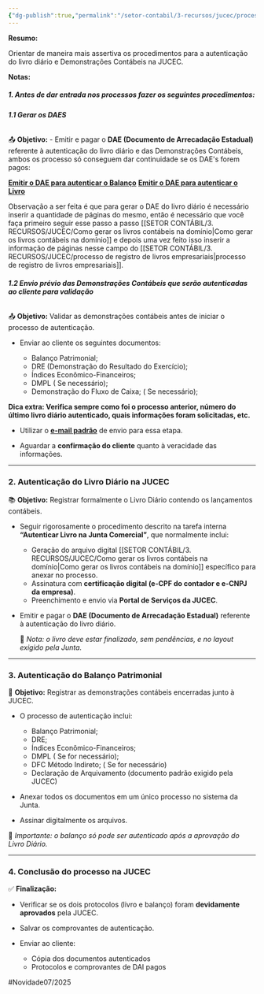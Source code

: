 ```yaml
---
{"dg-publish":true,"permalink":"/setor-contabil/3-recursos/jucec/processos-jucec-livro-diario-e-balanco/","dgPassFrontmatter":true,"created":"2025-07-17T13:07:48.178-03:00","updated":"2025-07-17T13:43:05.257-03:00"}
---
```


**Resumo:** 

Orientar de maneira mais assertiva os procedimentos para a autenticação do livro diário e Demonstrações Contábeis na JUCEC.

**Notas:**
##### **1. Antes de dar entrada nos processos fazer os seguintes procedimentos:**

###### **1.1 Gerar os DAES**

📤 **Objetivo:** - Emitir e pagar o **DAE (Documento de Arrecadação Estadual)** referente à autenticação do livro diário e das Demonstrações Contábeis, ambos os processo só conseguem dar continuidade se os DAE's forem pagos:

[**Emitir o DAE para autenticar o Balanço**](https://portalservicos.jucec.ce.gov.br/fcnremp/pages/remp/remp.seam?cid=2506)
[**Emitir o DAE para autenticar o Livro**](https://portalservicos.jucec.ce.gov.br/guiapagamento/pages/autenticacaoLivro/autenticacaoLivroPasso1.seam?conversationId=3494) 

Observação a ser feita é que para gerar o DAE do livro diário é necessário inserir a quantidade de páginas do mesmo, então é necessário que você faça primeiro seguir esse passo a passo [[SETOR CONTÁBIL/3. RECURSOS/JUCEC/Como gerar os livros contábeis na domínio\|Como gerar os livros contábeis na domínio]] e depois uma vez feito isso inserir a informação de páginas nesse campo do [[SETOR CONTÁBIL/3. RECURSOS/JUCEC/processo de registro de livros empresariais\|processo de registro de livros empresariais]].

###### **1.2 Envio prévio das Demonstrações Contábeis que serão autenticadas ao cliente para validação**

📤 **Objetivo:** Validar as demonstrações contábeis antes de iniciar o processo de autenticação.

- Enviar ao cliente os seguintes documentos:
    
    - Balanço Patrimonial;
    - DRE (Demonstração do Resultado do Exercício);
    - Índices Econômico-Financeiros;
    - DMPL ( Se necessário);
    - Demonstração do Fluxo de Caixa; ( Se necessário);

**Dica extra: Verifica sempre como foi o processo anterior, número do último livro diário autenticado, quais informações foram solicitadas, etc.**

- Utilizar o [**e-mail padrão**](https://mail.google.com/mail/u/1/?ogbl#search/autori/QgrcJHsNnjvqsKMwjFPkKVwCrnhwwLwPncb) de envio para essa etapa.

- Aguardar a **confirmação do cliente** quanto à veracidade das informações.

---

### **2. Autenticação do Livro Diário na JUCEC**

📚 **Objetivo:** Registrar formalmente o Livro Diário contendo os lançamentos contábeis.

- Seguir rigorosamente o procedimento descrito na tarefa interna **“Autenticar Livro na Junta Comercial”**, que normalmente inclui:
    
    - Geração do arquivo digital [[SETOR CONTÁBIL/3. RECURSOS/JUCEC/Como gerar os livros contábeis na domínio\|Como gerar os livros contábeis na domínio]] específico para anexar no processo.
    - Assinatura com **certificação digital (e-CPF do contador e e-CNPJ da empresa)**.
    - Preenchimento e envio via **Portal de Serviços da JUCEC**.

- Emitir e pagar o **DAE (Documento de Arrecadação Estadual)** referente à autenticação do livro diário.
    
    📌 _Nota: o livro deve estar finalizado, sem pendências, e no layout exigido pela Junta._

---

### **3. Autenticação do Balanço Patrimonial**

📄 **Objetivo:** Registrar as demonstrações contábeis encerradas junto à JUCEC.

- O processo de autenticação inclui:
    
    - Balanço Patrimonial;
    - DRE;
    - Índices Econômico-Financeiros;
    - DMPL ( Se for necessário);
    - DFC Método Indireto; ( Se for necessário)
    - Declaração de Arquivamento (documento padrão exigido pela JUCEC)
        
- Anexar todos os documentos em um único processo no sistema da Junta.
    
- Assinar digitalmente os arquivos.
    
    
📌 _Importante: o balanço só pode ser autenticado após a aprovação do Livro Diário._



---

### **4. Conclusão do processo na JUCEC**

✅ **Finalização:**

- Verificar se os dois protocolos (livro e balanço) foram **devidamente aprovados** pela JUCEC.
    
- Salvar os comprovantes de autenticação.
    
- Enviar ao cliente:
    
    - Cópia dos documentos autenticados
    - Protocolos e comprovantes de DAI pagos





#Novidade07/2025